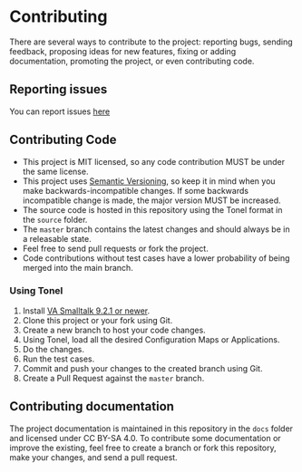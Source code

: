 Contributing
============

There are several ways to contribute to the project: reporting bugs, sending feedback, proposing ideas for new features, fixing or adding documentation, promoting the project, or even contributing code.

## Reporting issues

You can report issues [here](https://github.com/vast-community-hub/sunit-extensions-vast/issues/new)

## Contributing Code
- This project is MIT licensed, so any code contribution MUST be under the same license.
- This project uses [Semantic Versioning](http://semver.org/), so keep it in mind when you make backwards-incompatible changes. If some backwards incompatible change is made, the major version MUST be increased.
- The source code is hosted in this repository using the Tonel format in the `source` folder.
- The `master` branch contains the latest changes and should always be in a releasable state.
- Feel free to send pull requests or fork the project.
- Code contributions without test cases have a lower probability of being merged into the main branch.


### Using Tonel
1. Install [VA Smalltalk 9.2.1 or newer](https://www.instantiations.com/products/vasmalltalk/download.html).
2. Clone this project or your fork using Git.
6. Create a new branch to host your code changes.
3. Using Tonel, load all the desired Configuration Maps or Applications.
7. Do the changes.
8. Run the test cases.
9. Commit and push your changes to the created branch using Git.
10. Create a Pull Request against the `master` branch.


## Contributing documentation

The project documentation is maintained in this repository in the `docs` folder and licensed under CC BY-SA 4.0. To contribute some documentation or improve the existing, feel free to create a branch or fork this repository, make your changes, and send a pull request.
